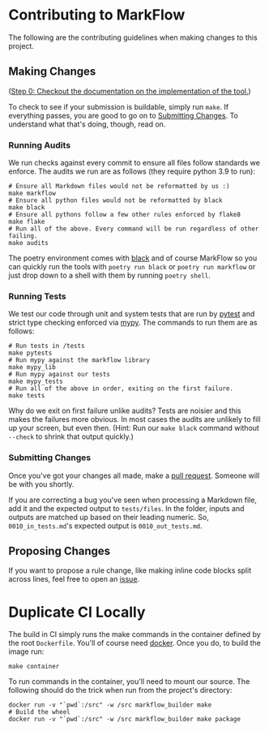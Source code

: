 # Contributing to MarkFlow

The following are the contributing guidelines when making changes to this project.

## Making Changes

([Step 0: Checkout the documentation on the implementation of the tool.](
IMPLEMENTATION.md))

To check to see if your submission is buildable, simply run `make`. If everything
passes, you are good to go on to [Submitting Changes](#submitting-changes). To
understand what that's doing, though, read on.

### Running Audits

We run checks against every commit to ensure all files follow standards we enforce. The
audits we run are as follows (they require python 3.9 to run):

```shell
# Ensure all Markdown files would not be reformatted by us :)
make markflow
# Ensure all python files would not be reformatted by black
make black
# Ensure all pythons follow a few other rules enforced by flake8
make flake
# Run all of the above. Every command will be run regardless of other failing.
make audits
```

The poetry environment comes with [black][black] and of course MarkFlow so you can
quickly run the tools with `poetry run black` or `poetry run markflow` or just drop down
to a shell with them by running `poetry shell`.

[black]: https://black.readthedocs.io/en/latest/

### Running Tests

We test our code through unit and system tests that are run by [pytest][pytest] and
strict type checking enforced via [mypy][mypy]. The commands to run them are as follows:

```shell
# Run tests in /tests
make pytests
# Run mypy against the markflow library
make mypy_lib
# Run mypy against our tests
make mypy_tests
# Run all of the above in order, exiting on the first failure.
make tests
```

Why do we exit on first failure unlike audits? Tests are noisier and this makes the
failures more obvious. In most cases the audits are unlikely to fill up your screen, but
even then. (Hint: Run our `make black` command without `--check` to shrink that output
quickly.)

[mypy]: http://mypy-lang.org/
[pytest]: https://docs.pytest.org/en/latest/

### Submitting Changes

Once you've got your changes all made, make a [pull request][pr]. Someone will be with
you shortly.

If you are correcting a bug you've seen when processing a Markdown file, add it and the
expected output to `tests/files`. In the folder, inputs and outputs are matched up based
on their leading numeric. So, `0010_in_tests.md`'s expected output is
`0010_out_tests.md`.

[pr]: https://github.com/duo-labs/markflow/pulls

## Proposing Changes

If you want to propose a rule change, like making inline code blocks split across lines,
feel free to open an [issue][issues].

[issues]: https://github.com/duo-labs/markflow/issues

# Duplicate CI Locally

The build in CI simply runs the make commands in the container defined by the root
`Dockerfile`. You'll of course need [docker][docker]. Once you do, to build the image
run:

```shell
make container
```

To run commands in the container, you'll need to mount our source. The following should
do the trick when run from the project's directory:

```shell
docker run -v "`pwd`:/src" -w /src markflow_builder make
# Build the wheel
docker run -v "`pwd`:/src" -w /src markflow_builder make package
```

[docker]: https://www.docker.com/
